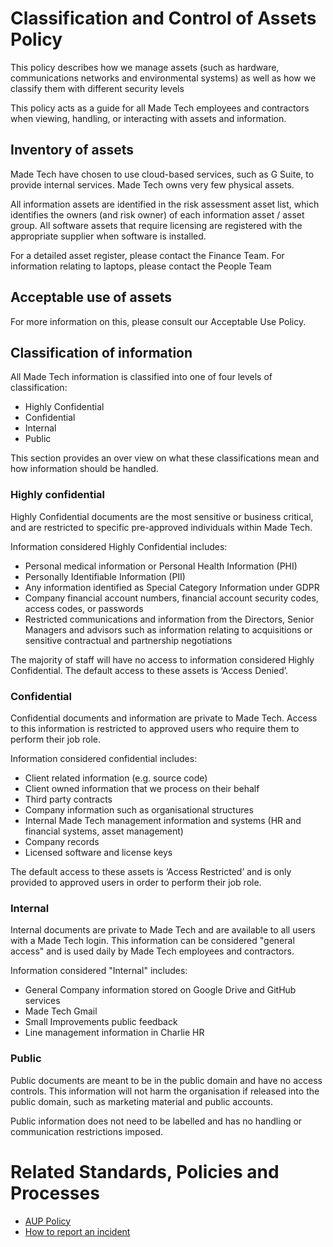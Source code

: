 # Classification and Control of Assets Policy

This policy describes how we manage assets (such as hardware, communications networks and environmental systems) as well as how we classify them with different security levels 

This policy acts as a guide for all Made Tech employees and contractors when viewing, handling, or interacting with assets and information. 

## Inventory of assets 

Made Tech have chosen to use cloud-based services, such as G Suite, to provide internal services. Made Tech owns very few physical assets.

All information assets are identified in the risk assessment asset list, which identifies the owners (and risk owner) of each information asset / asset group.
All software assets that require licensing are registered with the appropriate supplier when software is installed. 

For a detailed asset register, please contact the Finance Team.
For information relating to laptops, please contact the People Team

## Acceptable use of assets
For more information on this, please consult our Acceptable Use Policy.

## Classification of information
All Made Tech information is classified into one of four levels of classification: 
- Highly Confidential 
- Confidential 
- Internal
- Public

This section provides an over view on what these classifications mean and how information should be handled.
 
### Highly confidential
Highly Confidential documents are the most sensitive or business critical, and are restricted to specific pre-approved individuals within Made Tech.

Information considered Highly Confidential includes:
 - Personal medical information or Personal Health Information (PHI)
 - Personally Identifiable Information (PII)
 - Any information identified as Special Category Information under GDPR 
 - Company financial account numbers, financial account security codes, access codes, or passwords
 - Restricted communications and information from the Directors, Senior Managers and advisors such as information relating to acquisitions or sensitive contractual and partnership negotiations

The majority of staff will have no access to information considered Highly Confidential. The default access to these assets is ‘Access Denied’.

### Confidential
Confidential documents and information are private to Made Tech. Access to this information is restricted to approved users who require them to perform their job role.

Information considered confidential includes:
 - Client related information (e.g. source code)
 - Client owned information that we process on their behalf
 - Third party contracts
 - Company information such as organisational structures
 - Internal Made Tech management information and systems (HR and financial systems, asset management)
 - Company records
 - Licensed software and license keys

The default access to these assets is ‘Access Restricted’ and is only provided to approved users in order to perform their job role.

### Internal
Internal documents are private to Made Tech and are available to all users with a Made Tech login. This information can be considered "general access" and is used daily by Made Tech employees and contractors.

Information considered "Internal" includes:
 - General Company information stored on Google Drive and GitHub services
 - Made Tech Gmail
 - Small Improvements public feedback
 - Line management information in Charlie HR

### Public
Public documents are meant to be in the public domain and have no access controls. This information will not harm the organisation if released into the public domain, such as marketing material and public accounts.
 
Public information does not need to be labelled and has no handling or communication restrictions imposed.

# Related Standards, Policies and Processes
 - [AUP Policy](aup.md)
 - [How to report an incident](link)

